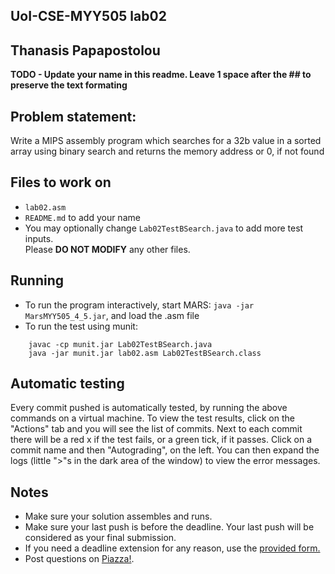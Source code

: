 
## UoI-CSE-MYY505 lab02

## Thanasis Papapostolou

**TODO - Update your name in this readme. Leave 1 space after the ## to preserve the text formating**


## Problem statement:
Write a MIPS assembly program which searches for a 32b value in a sorted array using binary search and
returns the memory address or 0, if not found
 
## Files to work on
* `lab02.asm` 
* `README.md` to add your name<br/>
* You may optionally change `Lab02TestBSearch.java` to add more test inputs.<br/>
Please **DO NOT MODIFY** any other files. 
      
## Running 
* To run the program interactively, start MARS: `java -jar MarsMYY505_4_5.jar`, and load the .asm file
* To run the test using munit: <br/>
```
    javac -cp munit.jar Lab02TestBSearch.java
    java -jar munit.jar lab02.asm Lab02TestBSearch.class
```

## Automatic testing 
Every commit pushed is automatically tested, by running the above commands on a virtual machine.
To view the test results, click on the "Actions" tab and you will see the list of commits.
Next to each commit there will be a red x if the test fails, or a green tick, if it passes. Click on a commit name and then "Autograding", on the left. You can then expand the logs (little ">"s in the dark area of the window) to view the error messages.

## Notes
* Make sure your solution assembles and runs.
* Make sure your last push is before the deadline. Your last push will be considered as your final submission.
* If you need a deadline extension for any reason, use the [provided form.](https://forms.gle/ZoRVSsbghBZAqPM27)
* Post questions on [Piazza!](https://piazza.com/uoi.gr/fall2020/myy505/home).

